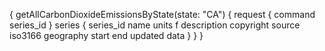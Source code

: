 {
  getAllCarbonDioxideEmissionsByState(state: "CA") {
    request {
      command
      series_id
    }
    series {
      series_id
      name
      units
      f
      description
      copyright
      source
      iso3166
      geography
      start
      end
      updated
      data
    }
  }
}
